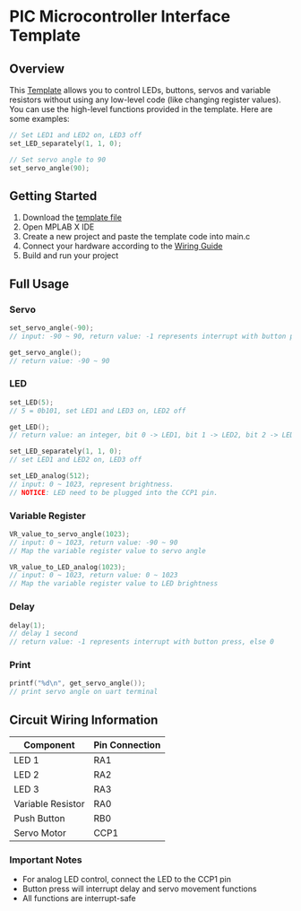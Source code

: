 # PIC Microcontroller Interface Template

## Overview
This [Template](template.c) allows you to control LEDs, buttons, servos and variable resistors without using any low-level code (like changing register values). You can use the high-level functions provided in the template. Here are some examples:

```c
// Set LED1 and LED2 on, LED3 off
set_LED_separately(1, 1, 0);

// Set servo angle to 90
set_servo_angle(90);
```
## Getting Started
1. Download the [template file](template.c)
2. Open MPLAB X IDE
3. Create a new project and paste the template code into main.c
4. Connect your hardware according to the [Wiring Guide](#circuit-wiring-information)
5. Build and run your project


## Full Usage

### Servo

```c
set_servo_angle(-90); 
// input: -90 ~ 90, return value: -1 represents interrupt with button press, else 0
```
```c
get_servo_angle(); 
// return value: -90 ~ 90
```

### LED
```c
set_LED(5);
// 5 = 0b101, set LED1 and LED3 on, LED2 off
```
```c
get_LED();
// return value: an integer, bit 0 -> LED1, bit 1 -> LED2, bit 2 -> LED3
```
```c
set_LED_separately(1, 1, 0);
// set LED1 and LED2 on, LED3 off
```

```c
set_LED_analog(512); 
// input: 0 ~ 1023, represent brightness. 
// NOTICE: LED need to be plugged into the CCP1 pin.
```
### Variable Register
```c
VR_value_to_servo_angle(1023);
// input: 0 ~ 1023, return value: -90 ~ 90
// Map the variable register value to servo angle
```
```c
VR_value_to_LED_analog(1023);
// input: 0 ~ 1023, return value: 0 ~ 1023
// Map the variable register value to LED brightness
```

### Delay
```c
delay(1); 
// delay 1 second
// return value: -1 represents interrupt with button press, else 0
```

### Print
```c
printf("%d\n", get_servo_angle()); 
// print servo angle on uart terminal
```

## Circuit Wiring Information

| Component | Pin Connection |
|-----------|---------------|
| LED 1     | RA1          |
| LED 2     | RA2          |
| LED 3     | RA3          |
| Variable Resistor | RA0   |
| Push Button | RB0        |
| Servo Motor | CCP1       |


### Important Notes
- For analog LED control, connect the LED to the CCP1 pin
- Button press will interrupt delay and servo movement functions
- All functions are interrupt-safe